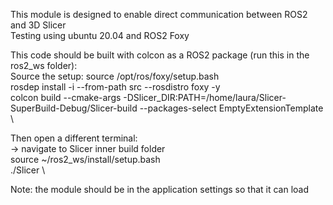 This module is designed to enable direct communication between ROS2 and 3D Slicer\
Testing using ubuntu 20.04 and ROS2 Foxy

This code should be built with colcon as a ROS2 package (run this in the ros2_ws folder): \
Source the setup: source /opt/ros/foxy/setup.bash \
rosdep install -i --from-path src --rosdistro foxy -y \
colcon build --cmake-args -DSlicer_DIR:PATH=/home/laura/Slicer-SuperBuild-Debug/Slicer-build --packages-select EmptyExtensionTemplate \

Then open a different terminal: \
-> navigate to Slicer inner build folder \
source ~/ros2_ws/install/setup.bash \
./Slicer \

Note: the module should be in the application settings so that it can load
